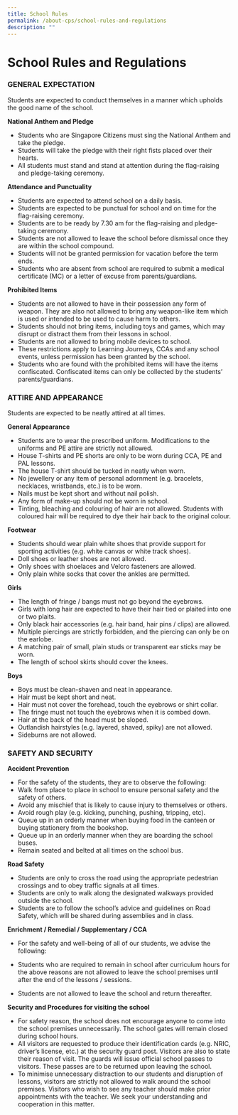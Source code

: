 ```yaml
---
title: School Rules
permalink: /about-cps/school-rules-and-regulations
description: ""
---
```

# **School Rules and Regulations**

  

### GENERAL EXPECTATION

Students are expected to conduct themselves in a manner which upholds the good name of the school.

**National Anthem and Pledge**

*   Students who are Singapore Citizens must sing the National Anthem and take the pledge.
*   Students will take the pledge with their right fists placed over their hearts.
*   All students must stand and stand at attention during the flag-raising and pledge-taking ceremony.


**Attendance and Punctuality**

*   Students are expected to attend school on a daily basis.
*   Students are expected to be punctual for school and on time for the flag-raising ceremony.
*   Students are to be ready by 7.30 am for the flag-raising and pledge-taking ceremony.
*   Students are not allowed to leave the school before dismissal once they are within the school compound.
*   Students will not be granted permission for vacation before the term ends.
*   Students who are absent from school are required to submit a medical certificate (MC) or a letter of excuse from parents/guardians.

**Prohibited Items**

*   Students are not allowed to have in their possession any form of weapon. They are also not allowed to bring any weapon-like item which is used or intended to be used to cause harm to others.
*   Students should not bring items, including toys and games, which may disrupt or distract them from their lessons in school.
*   Students are not allowed to bring mobile devices to school.
*   These restrictions apply to Learning Journeys, CCAs and any school events, unless permission has been granted by the school.
*   Students who are found with the prohibited items will have the items confiscated. Confiscated items can only be collected by the students’ parents/guardians.


### ATTIRE AND APPEARANCE

Students are expected to be neatly attired at all times.


**General Appearance**

*   Students are to wear the prescribed uniform. Modifications to the uniforms and PE attire are strictly not allowed.
*   House T-shirts and PE shorts are only to be worn during CCA, PE and PAL lessons.
*   The house T-shirt should be tucked in neatly when worn.
*   No jewellery or any item of personal adornment (e.g. bracelets, necklaces, wristbands, etc.) is to be worn.
*   Nails must be kept short and without nail polish.
*   Any form of make-up should not be worn in school.
*   Tinting, bleaching and colouring of hair are not allowed. Students with coloured hair will be required to dye their hair back to the original colour.

**Footwear**

*   Students should wear plain white shoes that provide support for sporting activities (e.g. white canvas or white track shoes).
*   Doll shoes or leather shoes are not allowed.
*   Only shoes with shoelaces and Velcro fasteners are allowed.
*   Only plain white socks that cover the ankles are permitted.

**Girls**

*   The length of fringe / bangs must not go beyond the eyebrows.
*   Girls with long hair are expected to have their hair tied or plaited into one or two plaits.
*   Only black hair accessories (e.g. hair band, hair pins / clips) are allowed.
*   Multiple piercings are strictly forbidden, and the piercing can only be on the earlobe.
*   A matching pair of small, plain studs or transparent ear sticks may be worn.
*   The length of school skirts should cover the knees.
  
 **Boys**

*   Boys must be clean-shaven and neat in appearance.
*   Hair must be kept short and neat.
*   Hair must not cover the forehead, touch the eyebrows or shirt collar.
*   The fringe must not touch the eyebrows when it is combed down.
*   Hair at the back of the head must be sloped.
*   Outlandish hairstyles (e.g. layered, shaved, spiky) are not allowed.
*   Sideburns are not allowed.
  
### SAFETY AND SECURITY

**Accident Prevention**

*   For the safety of the students, they are to observe the following:
*   Walk from place to place in school to ensure personal safety and the safety of others.
*   Avoid any mischief that is likely to cause injury to themselves or others.
*   Avoid rough play (e.g. kicking, punching, pushing, tripping, etc).
*   Queue up in an orderly manner when buying food in the canteen or buying stationery from the bookshop.
*   Queue up in an orderly manner when they are boarding the school buses.
*   Remain seated and belted at all times on the school bus.


**Road Safety**

*   Students are only to cross the road using the appropriate pedestrian crossings and to obey traffic signals at all times.
*   Students are only to walk along the designated walkways provided outside the school.
*   Students are to follow the school’s advice and guidelines on Road Safety, which will be shared during assemblies and in class.

**Enrichment / Remedial / Supplementary / CCA**

*   For the safety and well-being of all of our students, we advise the following:

*   Students who are required to remain in school after curriculum hours for the above reasons are not allowed to leave the school premises until after the end of the lessons / sessions.
*   Students are not allowed to leave the school and return thereafter.

**Security and Procedures for visiting the school**

*   For safety reason, the school does not encourage anyone to come into the school premises unnecessarily. The school gates will remain closed during school hours.
*   All visitors are requested to produce their identification cards (e.g. NRIC, driver’s license, etc.) at the security guard post. Visitors are also to state their reason of visit. The guards will issue official school passes to visitors. These passes are to be returned upon leaving the school.
*   To minimise unnecessary distraction to our students and disruption of lessons, visitors are strictly not allowed to walk around the school premises. Visitors who wish to see any teacher should make prior appointments with the teacher. We seek your understanding and cooperation in this matter.